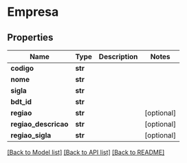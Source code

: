 # Empresa

## Properties
Name | Type | Description | Notes
------------ | ------------- | ------------- | -------------
**codigo** | **str** |  | 
**nome** | **str** |  | 
**sigla** | **str** |  | 
**bdt_id** | **str** |  | 
**regiao** | **str** |  | [optional] 
**regiao_descricao** | **str** |  | [optional] 
**regiao_sigla** | **str** |  | [optional] 

[[Back to Model list]](../README.md#documentation-for-models) [[Back to API list]](../README.md#documentation-for-api-endpoints) [[Back to README]](../README.md)

